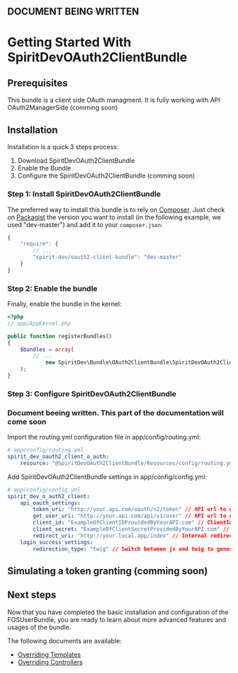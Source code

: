 ## DOCUMENT BEING WRITTEN

Getting Started With SpiritDevOAuth2ClientBundle
=========================================

## Prerequisites
This bundle is a client side OAuth managment. It is fully working with API OAuth2ManagerSide (comming soon)

## Installation

Installation is a quick 3 steps process:

1. Download SpiritDevOAuth2ClientBundle
2. Enable the Bundle
3. Configure the SpiritDevOAuth2ClientBundle (comming soon)


### Step 1: Install SpiritDevOAuth2ClientBundle

The preferred way to install this bundle is to rely on [Composer](http://getcomposer.org).
Just check on [Packagist](https://packagist.org/packages/spirit-dev/oauth2-client-bundle) the version you want to install (in the following example, we used "dev-master") and add it to your `composer.json`:

``` js
{
    "require": {
        // ...
        "spirit-dev/oauth2-client-bundle": "dev-master"
    }
}
```

### Step 2: Enable the bundle

Finally, enable the bundle in the kernel:

``` php
<?php
// app/AppKernel.php

public function registerBundles()
{
    $bundles = array(
        // ...
            new SpiritDev\Bundle\OAuth2ClientBundle\SpiritDevOAuth2ClientBundle(),
    );
}
```


### Step 3: Configure SpiritDevOAuth2ClientBundle

### Document beeing written. This part of the documentation will come soon

Import the routing.yml configuration file in app/config/routing.yml:

``` yaml
# app/config/routing.yml
spirit_dev_oauth2_client_o_auth:
    resource: "@SpiritDevOAuth2ClientBundle/Resources/config/routing.yml"
```

Add SpiritDevOAuth2ClientBundle settings in app/config/config.yml:

``` yaml
# app/config/config.yml
spirit_dev_o_auth2_client:
    api_oauth_settings:
        token_uri: "http://your.api.com/oauth/v2/token" // API url to get token
        get_user_uri: "http://your.api.com/api/v1/user" // API url to get user informations
        client_id: "ExampleOfClientIDProvidedByYourAPI.com" // ClientId Passphrase given by API
        client_secret: "ExampleOfClientSecretProvidedByYourAPI.com" // ClientSecret Passphrase given by API
        redirect_uri: "http://your.local.app/index" // Internal redirection url after login success
    login_success_settings:
        redirection_type: "twig" // Switch between js and twig to generate redirection // next arriving feature 
```

## Simulating a token granting (comming soon)

## Next steps
Now that you have completed the basic installation and configuration of the FOSUserBundle, you are ready to learn about more advanced features and usages of the bundle.

The following documents are available:

* [Overriding Templates](https://github.com/spirit-dev/Oauth2ClientBundle/blob/master/Resources/doc/overriding_templates.md)
* [Overriding Controllers](https://github.com/spirit-dev/Oauth2ClientBundle/blob/master/Resources/doc/overriding_controllers.md)